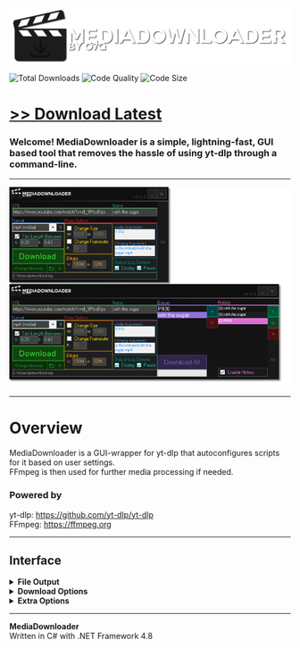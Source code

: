 <img src="assets/images/banner.png">

![Total Downloads](https://img.shields.io/github/downloads/o7q/MediaDownloader/total?logo=github&label=Total%20Downloads&color=%232fd653)
![Code Quality](https://img.shields.io/codefactor/grade/github/o7q/MediaDownloader/main?logo=github&label=Code%20Quality&color=%2315bf87)
![Code Size](https://img.shields.io/github/languages/code-size/o7q/MediaDownloader?logo=github&label=Code%20Size&color=%23b65cff)

# [<b>>> Download Latest</b>](https://github.com/o7q/MediaDownloader/releases/latest/download/MediaDownloader.exe)
### Welcome! MediaDownloader is a simple, lightning-fast, GUI based tool that removes the hassle of using yt-dlp through a command-line.

---

<img src="assets/images/program.png">

---

# Overview
MediaDownloader is a GUI-wrapper for yt-dlp that autoconfigures scripts for it based on user settings.\
FFmpeg is then used for further media processing if needed.

### **Powered by**
yt-dlp: https://github.com/yt-dlp/yt-dlp \
FFmpeg: https://ffmpeg.org

---

## **Interface**

</details>

<details>
<summary><b>File Output</b></summary>

- **Name Input** Specify a name for the output file
- **Change Path Button** Change the location the media file is downloaded to
- **Open Path Button** Opens the selected download location in Windows Explorer
- **Clear Path Button** Clears the selected path

</details>

<details>
<summary><b>Download Options</b></summary>

- **Download Button** Downloads the URL with the specified arguments
- **Basic Options**
    - **URL Input** Specify the URL of website for MediaDownloader to download
    - **Format Options**
        -    **Format Dropdown** Specify the format for downloaded media to be converted to
        - **Format Info Button** Displays all media types found on the specified URL's web server
        - **Trim Length Inputs** Trims the download to a specific length with a start and end timestamp. Examples of valid times would be: `0:00 - 0:10` | `1:25 - 2:30` | `2:30:40 - 3:05:15`

<details>
<summary><b>Extra Download Options</b></summary>

- **Video Change Resolution Options**
    - **Width** Width resolution for video
    - **Height** Height resolution for video
- **Video Change Framerate Options**
    - **Framerate** Framerate for video
- **Bitrate Options** Bitrate settings for the encoder
    - **Video Bitrate** Bitrate for video - Examples: "100M" | "900K" (M = MB/s, K = KB/s)
    - **Audio Bitrate** Bitrate for audio - Examples: "320K" | "10K" (M = MB/s, K = KB/s)
- **yt-dlp Arguments Input** Specify arguments to send to yt-dlp (double-click on the textbox to open the yt-dlp GitHub repository page)
- **FFmpeg Arguments Input** Specify arguments to send to FFmpeg (double-click on the textbox to open the yt-dlp GitHub repository page)
- **Log Output Options** Controls how MediaDownloader displays the download process
    - **Display Checkbox** Displays the ongoing download log
    - **Keep Checkbox** Keeps the log open even after MediaDownloader finishes downloading

</details>
</details>

<details>
<summary><b>Extra Options</b></summary>

- **Queue**
    - **Queue List** Displays the current items in the queue
    - **Add Button** Creates a new queue item with the specified settings
    - **Remove Button** Removes the selected queue item
    - **Download All Button** Downloads all items in the queue
- **History**
    - **History List** Displays all previously downloaded items
    - **Load Button** Loads the selected item and its settings
    - **Refresh Button** Refreshes the history list
    - **Remove Button** Removes the selected history item
    - **Enable History CheckBox** Enable/Disable saving of history

</details>

---

**MediaDownloader** \
Written in C# with .NET Framework 4.8